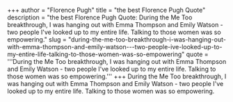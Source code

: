 +++
author = "Florence Pugh"
title = "the best Florence Pugh Quote"
description = "the best Florence Pugh Quote: During the Me Too breakthrough, I was hanging out with Emma Thompson and Emily Watson - two people I've looked up to my entire life. Talking to those women was so empowering."
slug = "during-the-me-too-breakthrough-i-was-hanging-out-with-emma-thompson-and-emily-watson---two-people-ive-looked-up-to-my-entire-life-talking-to-those-women-was-so-empowering"
quote = '''During the Me Too breakthrough, I was hanging out with Emma Thompson and Emily Watson - two people I've looked up to my entire life. Talking to those women was so empowering.'''
+++
During the Me Too breakthrough, I was hanging out with Emma Thompson and Emily Watson - two people I've looked up to my entire life. Talking to those women was so empowering.
